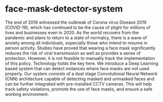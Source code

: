 # face-mask-detector-system
The end of 2019 witnessed the outbreak of Corona virus Disease 2019 (COVID-19), which has continued to be the cause of plight for millions of lives and businesses even in 2020. As the world recovers from the pandemic and plans to return to a state of normalcy, there is a wave of anxiety among all individuals, especially those who intend to resume in person activity. Studies have proved that wearing a face mask significantly reduces the risk of viral transmission as well as provides a sense of protection. However, it is not feasible to manually track the implementation of this policy. Technology holds the key here. We introduce a Deep Learning based system that can detect instances where face masks are not used properly. Our system consists of a dual stage Convolutional Neural Network (CNN) architecture capable of detecting masked and unmasked faces and can be further integrated with pre-installed CCTV cameras. This will help track safety violations, promote the use of face masks, and ensure a safe working environment.

